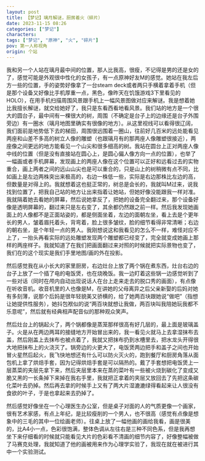 ```yaml
---
layout: post
title: 【梦记】璃月解谜，厨房着火（碎片）
date: 2023-11-15 08:26
categories: ["梦记"]
characters: 
tags: ["梦记", "原神", "火", "碎片"]
pov: 第一人称视角
origin: 个站
---
```


我和另一个人站在璃月最中间的位置，那人比我高，很瘦，不记得是男的还是女的了，感觉可能是外观很中性化的女孩子，有一点原神好友M的感觉。她站在我左后方一些的位置，手的姿势好像拿了一台steam deck或者两只手横着拿着手机（但是那个设备又好像比手机厚重一点，黑色，像昨天在饥饿游戏3下里看见的HOLO），在用手机扫描周围风景跟手机上一幅风景图做对应来解谜。我是想着她比我擅长解谜，就交给她好了，我只是东看西看地看风景。我们站的地方是一个很大的圆台子，最中间有一棵很大的树，周围（不确定是台子上的边缘还是台子外围旁边）有一圈水（璃月地图里确实有很像的地方）。从这里视线可以看得很辽阔，我们面前是地势低下去的梯田，周围很远围着一圈山，往前好几百米的远处能看见两座和山差不多高的树立人像的雕塑（也跟璃月有的那两座人像雕塑很接近），两座像之间更远的地方能看见一个山尖和很多细高的树。我站在圆台上正对两座人像中线的位置（但是没有直接站在圆心上，是圆心偏人像方向一点的位置），也举了一幅画或者手机屏幕，发现画上的两座人像在这个位置可以正好和远看过去的实物重合，画上两者之间的远山山尖也是可以重合的，只是山上的树稍微有点不同，比如画上是左边两株突出来极高的，右边一株低一些，实际是右边那株比左边的高，但数量是对得上的。我就想着这也挺正常的，树总是会长的，我就叫M过来，说我找到位置了，把我自己站的地方让出来指着让她站，但她好像没能跟我一样对准。我就隔着她去看她的屏幕，然后说她拿反了，把她的设备完全翻过来，那个设备好像是透明屏幕的，翻过来只是左右变了，其余都仍然跟之前一样。然后我发现她画面上的人像都不是正面站姿的，都是侧面坐着，左边的面朝左坐，看上去是个更年长的男人，皱着眉托着头，背弯着，脸上很多皱纹，脸的细节看得非常清晰；右边的朝右坐，是个年轻一点的男人。我刚想说这和我看见的怎么不一样，难怪对应不上了，一抬头再看实际的远处雕塑发现两个雕塑都已经变了，完全就变成她画上那样的两座样子。我就知道了在我们把画面翻过来对照的时候就把实际景物也变了，我们在的这个现实是我们手里地图/画的外在投影。

然后感觉我在从小长大的家里厨房，右边灶台上放了两个锅在煮东西，灶台右边的台子上放了一个插了电的电饭煲，也在烧晚饭。我一边盯着这些锅一边感觉听到了一些对话（同时在颅内自动出现说话人在台上走来走去的脱口秀的画面），有点像在听收音机。收音机里的人也像是M，在讲她的父母离异之后父亲新娶的后妈对她有多刻薄，说那个后妈是很年轻貌美又骄横的，给了她两百块跟她说“做吧”（指想让她提供性服务），她抖包袱似的说“两百块就想让我做，两百块叫我陪她玩我都不乐意呢”，然后就有经典相声配音似的那种观众笑声。

然后灶台上的锅起火了，两个锅都像是蒸笼那样很高有好几层的，最上面是玻璃盖子。火是从在两边两耳的接缝地方开始冒出来的，我一看见火就马上去拿湿抹布去盖，然后刚盖上去抹布也被点着了，我就又把抹布扔到水槽里去，把水龙头开得很大地把抹布上的火浇灭了。锅旁边的火更大了，电饭煲两边把手和盖子之间也开始冒火星然后起火，我飞快地想还有什么可以防火灭火的，跑到餐厅和厨房角落从面包机上拿了烘焙手套，因为记得烘焙手套是可以隔热的。戴了手套想把电饭煲上一层蒸菜的夹层先拿下来，然后夹层里本来在蒸的菜叶有一些被火烧到碳化了变成又脆又黑的一长条掉下来掉在我右手里，我就把正拿着的夹层又放回去了先把这条碳化菜叶去扔掉。然后再去拿的时候手上又有了两大片湿漉漉绿得看起来让人很没有食欲的叶子，于是也拿起来去扔掉了。

然后感觉好像坐在一个心理医生办公室，但是桌子对面的人的气质更像一个画家，很有艺术家感，有点上年纪，是比较瘦削的一个男人，也不很高（感觉有点像是想象中的三毛的其中一位绘画老师）。往桌上放了一幅他画的画给我看，画是很美的，比A4小一点，色彩很饱满，整体色调从左往右是三种不同色系，但是我再想坐下来仔细看的时候就只能看见大片的色彩看不清画的细节内容了，好像整幅被做了马赛克处理，我就知道了他的画被用来作为心理学实验了，我现在就在被进行其中一个实验测试。
